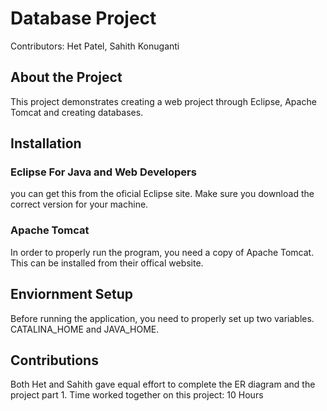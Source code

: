 # Database Project

Contributors: Het Patel, Sahith Konuganti

## About the Project
This project demonstrates creating a web project through Eclipse, Apache Tomcat and creating databases. 
## Installation
### Eclipse For Java and Web Developers
you can get this from the oficial Eclipse site. Make sure you download the correct version for your machine.

### Apache Tomcat
In order to properly run the program, you need a copy of Apache Tomcat. This can be installed from their offical website.
## Enviornment Setup
Before running the application, you need to properly set up two variables. CATALINA_HOME and JAVA_HOME.

## Contributions
Both Het and Sahith gave equal effort to complete the ER diagram and the project part 1.
Time worked together on this project: 10 Hours
